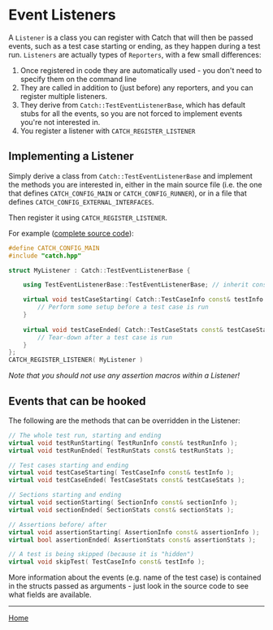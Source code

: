 <a id="top"></a>
# Event Listeners

A `Listener` is a class you can register with Catch that will then be passed events,
such as a test case starting or ending, as they happen during a test run.
`Listeners` are actually types of `Reporters`, with a few small differences:
 
1. Once registered in code they are automatically used - you don't need to specify them on the command line
2. They are called in addition to (just before) any reporters, and you can register multiple listeners.
3. They derive from `Catch::TestEventListenerBase`, which has default stubs for all the events,
so you are not forced to implement events you're not interested in.
4. You register a listener with `CATCH_REGISTER_LISTENER`


## Implementing a Listener
Simply derive a class from `Catch::TestEventListenerBase` and implement the methods you are interested in, either in
the main source file (i.e. the one that defines `CATCH_CONFIG_MAIN` or `CATCH_CONFIG_RUNNER`), or in a
file that defines `CATCH_CONFIG_EXTERNAL_INTERFACES`.

Then register it using `CATCH_REGISTER_LISTENER`.

For example ([complete source code](../examples/210-Evt-EventListeners.cpp)):

```c++
#define CATCH_CONFIG_MAIN
#include "catch.hpp"

struct MyListener : Catch::TestEventListenerBase {

    using TestEventListenerBase::TestEventListenerBase; // inherit constructor

    virtual void testCaseStarting( Catch::TestCaseInfo const& testInfo ) override {
        // Perform some setup before a test case is run
    }
    
    virtual void testCaseEnded( Catch::TestCaseStats const& testCaseStats ) override {
        // Tear-down after a test case is run
    }    
};
CATCH_REGISTER_LISTENER( MyListener )
```

_Note that you should not use any assertion macros within a Listener!_ 

## Events that can be hooked

The following are the methods that can be overridden in the Listener:

```c++
// The whole test run, starting and ending
virtual void testRunStarting( TestRunInfo const& testRunInfo );
virtual void testRunEnded( TestRunStats const& testRunStats );

// Test cases starting and ending
virtual void testCaseStarting( TestCaseInfo const& testInfo );
virtual void testCaseEnded( TestCaseStats const& testCaseStats );

// Sections starting and ending
virtual void sectionStarting( SectionInfo const& sectionInfo );
virtual void sectionEnded( SectionStats const& sectionStats );

// Assertions before/ after
virtual void assertionStarting( AssertionInfo const& assertionInfo );
virtual bool assertionEnded( AssertionStats const& assertionStats );

// A test is being skipped (because it is "hidden")
virtual void skipTest( TestCaseInfo const& testInfo );
```

More information about the events (e.g. name of the test case) is contained in the structs passed as arguments -
just look in the source code to see what fields are available. 

---

[Home](Readme.md#top)
